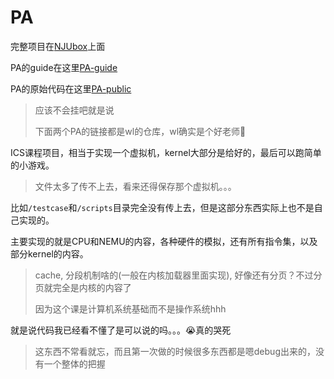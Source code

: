 # PA

完整项目在[NJUbox](https://box.nju.edu.cn/library/d6c54a1b-4fd0-4037-88f3-2bfe9abd0bcc/PA/)上面

PA的guide在这里[PA-guide](https://github.com/ics-nju-wl/icspa-public-guide)

PA的原始代码在这里[PA-public](https://github.com/ics-nju-wl/icspa-public)

> 应该不会挂吧就是说
> 
> 下面两个PA的链接都是wl的仓库，wl确实是个好老师🤭

ICS课程项目，相当于实现一个虚拟机，kernel大部分是给好的，最后可以跑简单的小游戏。

> 文件太多了传不上去，看来还得保存那个虚拟机。。。

比如`/testcase`和`/scripts`目录完全没有传上去，但是这部分东西实际上也不是自己实现的。

主要实现的就是CPU和NEMU的内容，各种硬件的模拟，还有所有指令集，以及部分kernel的内容。
> cache, 分段机制啥的(一般在内核加载器里面实现), 好像还有分页？不过分页就完全是内核的内容了
>
> 因为这个课是计算机系统基础而不是操作系统hhh

就是说代码我已经看不懂了是可以说的吗。。。😭真的哭死

> 这东西不常看就忘，而且第一次做的时候很多东西都是嗯debug出来的，没有一个整体的把握
